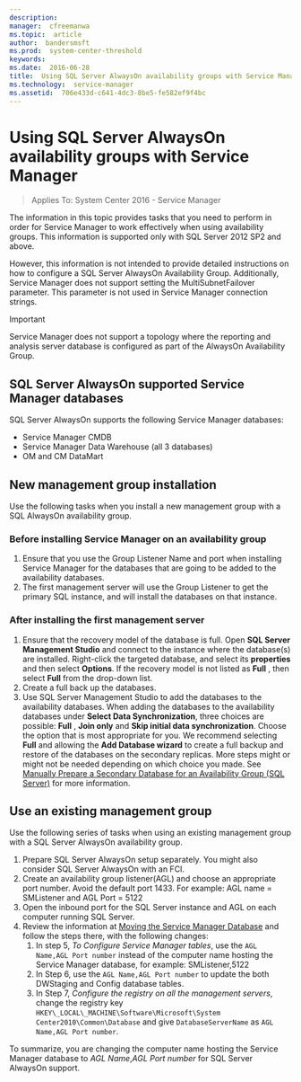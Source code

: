 ```yaml
---
description:  
manager:  cfreemanwa
ms.topic:  article
author:  bandersmsft
ms.prod:  system-center-threshold
keywords:  
ms.date:  2016-06-28
title:  Using SQL Server AlwaysOn availability groups with Service Manager
ms.technology:  service-manager
ms.assetid:  706e433d-c641-4dc3-8be5-fe582ef9f4bc
---
```


# Using SQL Server AlwaysOn availability groups with Service Manager

>Applies To: System Center 2016  - Service Manager

The information in this topic provides tasks that you need to perform in order for Service Manager to work effectively when using availability groups. This information is supported only with SQL Server 2012 SP2 and above.

However, this information is not intended to provide detailed instructions on how to configure a SQL Server AlwaysOn Availability Group. Additionally, Service Manager does not support setting the MultiSubnetFailover parameter. This parameter is not used in Service Manager connection strings.

>[!IMPORTANT]
Service Manager does not support a topology where the reporting and analysis server database is configured as part of the AlwaysOn Availability Group.

## SQL Server AlwaysOn supported Service Manager databases

SQL Server AlwaysOn supports the following Service Manager databases:

- Service Manager CMDB
- Service Manager Data Warehouse (all 3 databases)
- OM and CM DataMart

## New management group installation

Use the following tasks when you install a new management group with a SQL AlwaysOn availability group.

### Before installing Service Manager on an availability group

1. Ensure that you use the Group Listener Name and port when installing Service Manager for the databases that are going to be added to the availability databases.
2. The first management server will use the Group Listener to get the primary SQL instance, and will install the databases on that instance.

### After installing the first management server

1. Ensure that the recovery model of the database is full. Open **SQL Server Management Studio** and connect to the instance where the database(s) are installed. Right-click the targeted database, and select its  **properties**  and then select  **Options**. If the recovery model is not listed as **Full** , then select  **Full**  from the drop-down list.
2. Create a full back up the databases.
3. Use SQL Server Management Studio to add the databases to the availability databases. When adding the databases to the availability databases under  **Select Data Synchronization**, three choices are possible:  **Full** ,  **Join only**  and  **Skip initial data synchronization**. Choose the option that is most appropriate for you. We recommend selecting  **Full**  and allowing the  **Add Database wizard**  to create a full backup and restore of the databases on the secondary replicas. More steps might or might not be needed depending on which choice you made. See  [Manually Prepare a Secondary Database for an Availability Group (SQL Server)](https://msdn.microsoft.com/library/ff878349.aspx) for more information.

## Use an existing management group


Use the following series of tasks when using an existing management group with a SQL Server AlwaysOn availability group.

1. Prepare SQL Server AlwaysOn setup separately. You might also consider SQL Server AlwaysOn with an FCI.
2. Create an availability group listener(AGL) and choose an appropriate port number. Avoid the default port 1433. For example: AGL name = SMListener and AGL Port = 5122
3. Open the inbound port for the SQL Server instance and AGL on each computer running SQL Server.
4. Review the information at [Moving the Service Manager Database](Moving-the-Service-Manager-Database.md)  and follow the steps there, with the following changes:
    1. In step 5, *To Configure Service Manager tables*, use the `AGL Name,AGL Port number` instead of the computer name hosting the Service Manager database, for example: SMListener,5122
    2. In Step 6, use the `AGL Name,AGL Port number` to update the both DWStaging and Config database tables.
    3. In Step 7, *Configure the registry on all the management servers*, change the registry key `HKEY\_LOCAL\_MACHINE\Software\Microsoft\System Center2010\Common\Database` and give `DatabaseServerName` as `AGL Name,AGL Port number`.

To summarize, you are changing the computer name hosting the Service Manager database to *AGL Name*,*AGL Port number* for SQL Server AlwaysOn support.
